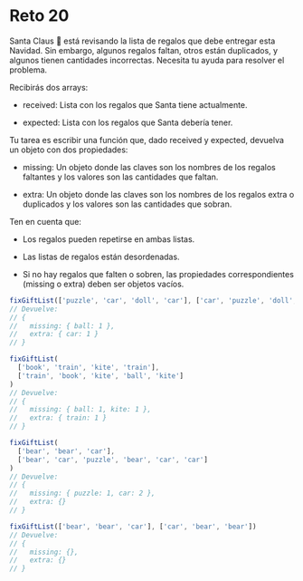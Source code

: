 # Reto 20

Santa Claus 🎅 está revisando la lista de regalos que debe entregar esta Navidad. Sin embargo, algunos regalos faltan, otros están duplicados, y algunos tienen cantidades incorrectas. Necesita tu ayuda para resolver el problema.

Recibirás dos arrays:

- received: Lista con los regalos que Santa tiene actualmente.

- expected: Lista con los regalos que Santa debería tener.

Tu tarea es escribir una función que, dado received y expected, devuelva un objeto con dos propiedades:

- missing: Un objeto donde las claves son los nombres de los regalos faltantes y los valores son las cantidades que faltan.

- extra: Un objeto donde las claves son los nombres de los regalos extra o duplicados y los valores son las cantidades que sobran.

Ten en cuenta que:

- Los regalos pueden repetirse en ambas listas.

- Las listas de regalos están desordenadas.

- Si no hay regalos que falten o sobren, las propiedades correspondientes (missing o extra) deben ser objetos vacíos.

```ts
fixGiftList(['puzzle', 'car', 'doll', 'car'], ['car', 'puzzle', 'doll', 'ball'])
// Devuelve:
// {
//   missing: { ball: 1 },
//   extra: { car: 1 }
// }

fixGiftList(
  ['book', 'train', 'kite', 'train'],
  ['train', 'book', 'kite', 'ball', 'kite']
)
// Devuelve:
// {
//   missing: { ball: 1, kite: 1 },
//   extra: { train: 1 }
// }

fixGiftList(
  ['bear', 'bear', 'car'],
  ['bear', 'car', 'puzzle', 'bear', 'car', 'car']
)
// Devuelve:
// {
//   missing: { puzzle: 1, car: 2 },
//   extra: {}
// }

fixGiftList(['bear', 'bear', 'car'], ['car', 'bear', 'bear'])
// Devuelve:
// {
//   missing: {},
//   extra: {}
// }
```